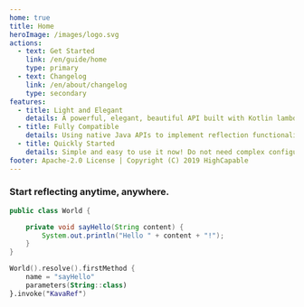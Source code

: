 ```yaml
---
home: true
title: Home
heroImage: /images/logo.svg
actions:
  - text: Get Started
    link: /en/guide/home
    type: primary
  - text: Changelog
    link: /en/about/changelog
    type: secondary
features:
  - title: Light and Elegant
    details: A powerful, elegant, beautiful API built with Kotlin lambda can help you quickly implement bytecode filtering and reflection functions.
  - title: Fully Compatible
    details: Using native Java APIs to implement reflection functionality, it can be used on any Kotlin on JVM project, and it is no problem on Android.
  - title: Quickly Started
    details: Simple and easy to use it now! Do not need complex configuration and full development experience, Integrate dependencies and enjoy yourself.
footer: Apache-2.0 License | Copyright (C) 2019 HighCapable
---
```


### Start reflecting anytime, anywhere.

```java
public class World {

    private void sayHello(String content) {
        System.out.println("Hello " + content + "!");
    }
}
```

```kotlin
World().resolve().firstMethod {
    name = "sayHello"
    parameters(String::class)
}.invoke("KavaRef")
```